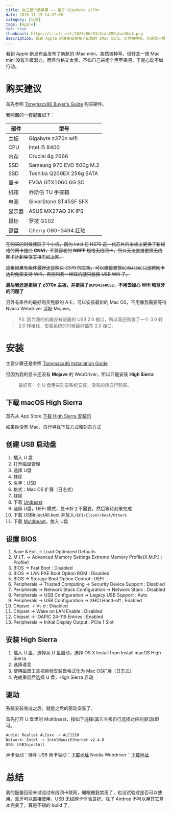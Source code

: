 ```yaml
---
title: 自己攒个黑苹果 —— 基于 Gigabyte z370n
date: 2018-11-15 14:37:00
category: [玩具]
tags: [Apple]
toc: true
thumbnail: https://i.loli.net/2020/06/03/Xcda3MQq1xsDkbA.png
description: 看到 Apple 新发布会发布了新款的 iMac mini，突然被种草。但转念一想 Mac mini 没有升级潜力，而且价格又太贵，不如自己来组个黑苹果吧，于是心动不如行动。
---
```


看到 Apple 新发布会发布了新款的 iMac mini，突然被种草。但转念一想 Mac mini 没有升级潜力，而且价格又太贵，不如自己来组个黑苹果吧，于是心动不如行动。

<!-- more -->

# 购买建议

首先参照 [Tonymacx86 Buyer's Guide](https://www.tonymacx86.com/buyersguide/building-a-customac-hackintosh-the-ultimate-buyers-guide/) 购买硬件。

我购置的一套配置如下：

| 部件 | 型号 |
|------|------|
| 主板 | Gigabyte z370n wifi |
| CPU | Intel I5 8400 |
| 内存 | Crucial 8g 2666 |
| SSD | Samsung 970 EVO 500g M.2 |
| SSD | Toshiba Q200EX 256g SATA |
| 显卡 | EVGA GTX1060 6G SC |
| 机箱 | 乔斯伯 TU 手提箱 |
| 电源 | SilverStone ST45SF SFX |
| 显示器 | ASUS MX27AQ 2K IPS |
| 鼠标 | 罗技 G102 |
| 键盘 | Cherry G80-3494 红轴 |

~~在购买的时候我踩了个小坑，因为 Intel 在 H370 这一代芯片的主板上更换了新规格的网卡接口 **CNVI**，不兼容老的 **NGFF** 规格无线网卡，所以无法直接更换无线网卡达到免驱支持无线上网。~~

~~这里如果有条件最好还是购买 Z370 的主板，可以直接更换`BCM94360CS2`这款网卡达到免驱支持 Wifi，否则和我一样踩坑就只能插 USB Wifi 了。~~

**最后我还是更换了 z370n 主板，并更换了`BCM94360CS2`，不用去操心 Wifi 和蓝牙的问题了**

另外有条件的最好购买免驱的 A卡，可以安装最新的 Mac OS，不用像我需要等待 Nvidia Webdriver 适配 Mojave。

> PS: 因为我的机箱没有前置的 USB 2.0 接口，所以我还购置了一个 3.0 转 2.0 转接线，安装系统的时候最好插在 2.0 接口。

# 安装

主要步骤还是参照 [Tonymacx86 Installation Guide](https://www.tonymacx86.com/threads/unibeast-install-macos-mojave-on-any-supported-intel-based-pc.259381/)

但因为我的显卡还没有 **Mojave** 的 WebDriver，所以只能安装 **High Sierra**

> 最好有一个 U 盘用来刻录系统安装，没有的话自行购买。

## 下载 macOS High Sierra

首先从 App Store [下载 High Sierra 安装包](https://itunes.apple.com/us/app/macos-high-sierra/id1246284741?mt=12)

如果你没有 Mac，自行寻找下载方式和刻录方式

## 创建 USB 启动盘

1. 插入 U 盘
2. 打开磁盘管理
3. 选择 U盘
4. 抹除
5. 名字：USB
6. 格式：Mac OS 扩展（日志式）
7. 抹除
8. 下载 [Unibeast](https://www.tonymacx86.com/resources/categories/tonymacx86-downloads.3/)
9. 选择 U盘，UEFI 模式，显卡补丁不需要，然后等待刻录完成
10. 下载 USBInjectAll.kext 并放入`/EFI/Clover/kext/Others`
11. 下载 [Multibeast](https://www.tonymacx86.com/resources/categories/tonymacx86-downloads.3/)，放入 U盘

## 设置 BIOS

1. Save & Exit → Load Optimized Defaults
2. M.I.T. → Advanced Memory Settings  Extreme Memory Profile(X.M.P.) : Profile1
3. BIOS → Fast Boot : Disabled
4. BIOS → LAN PXE Boot Option ROM : Disabled
5. BIOS → Storage Boot Option Control : UEFI
6. Peripherals → Trusted Computing → Security Device Support : Disabled
7. Peripherals → Network Stack Configuration → Network Stack : Disabled
8. Peripherals → USB Configuration → Legacy USB Support : Auto
9. Peripherals → USB Configuration → XHCI Hand-off : Enabled
10. Chipset → Vt-d : Disabled
11. Chipset → Wake on LAN Enable : Disabled
12. Chipset → IOAPIC 24-119 Entries : Enabled
13. Peripherals → Initial Display Output : PCIe 1 Slot

## 安装 High Sierra

1. 插入 U 盘，选择从 U 盘启动，选择 OS X Install from Install macOS High Sierra
2. 选择语言
3. 使用磁盘工具把目标安装盘格式化为 Mac OS扩展（日志式）
4. 完成重启后选择 U 盘，High Sierra 启动

## 驱动

系统安装完成之后，就是之后的驱动安装了。

首先打开 U 盘里的 Multibeast，按如下选择(其它主板自行选择对应的驱动)即可。

```bash
Audio: Realtek ALCxxx -> ALC1220
Network: Intel -> IntelMausiEthernet v2.4.0
USB: USBInjectAll
```

声卡驱动：待补
USB 网卡驱动：[下载地址](https://drive.google.com/open?id=1tV2y9iEVsmBNodiDsKX6MZOF5yDgpJq0)
Nvidia Webdriver：[下载地址](https://www.tonymacx86.com/nvidia-drivers/)

# 总结

我的配置目前未试验过有线网卡联网，睡眠被我禁用了，也没试验过是否可以使用。蓝牙可以直接使用，USB 无线网卡体验良好。除了 Airdrop 不可以用其它基本完美了，算是不错的 build 了。